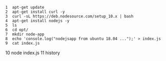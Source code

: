     1  apt-get update
    2  apt-get install curl -y
    3  curl -sL https://deb.nodesource.com/setup_10.x | bash
    4  apt-get install nodejs -y
    5  ls
    6  cd opt/
    7  mkdir node-app
    8  echo 'console.log("nodejsapp from ubuntu 18.04 ...");' > index.js
    9  cat index.js
   10  node index.js
   11  history
